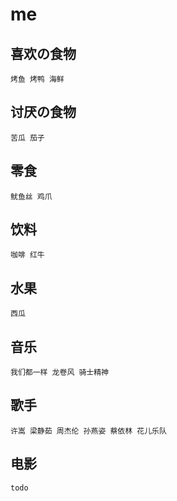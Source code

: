 # me

## 喜欢の食物

    烤鱼 烤鸭 海鲜
  
## 讨厌の食物

    苦瓜 茄子

## 零食

    鱿鱼丝 鸡爪

## 饮料

    咖啡 红牛

## 水果

    西瓜

## 音乐

    我们都一样 龙卷风 骑士精神

## 歌手

    许嵩 梁静茹 周杰伦 孙燕姿 蔡依林 花儿乐队

## 电影

    todo